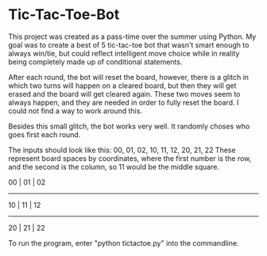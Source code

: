 # Tic-Tac-Toe-Bot

This project was created as a pass-time over the summer using Python. My goal was to create a best of 5 tic-tac-toe bot that wasn't smart enough to always win/tie, but could reflect intelligent move choice while in reality being completely made up of conditional statements. 

After each round, the bot will reset the board, however, there is a glitch in which two turns will happen on a cleared board, but then they will get erased and the board will get cleared again. These two moves seem to always happen, and they are needed in order to fully reset the board. I could not find a way to work around this. 

Besides this small glitch, the bot works very well. It randomly choses who goes first each round. 

The inputs should look like this: 00, 01, 02, 10, 11, 12, 20, 21, 22
These represent board spaces by coordinates, where the first number is the row, and the second is the column, so 11 would be the middle square.

00 | 01 | 02
_____________
10 | 11 | 12
_____________
20 | 21 | 22

To run the program, enter "python tictactoe.py" into the commandline.
